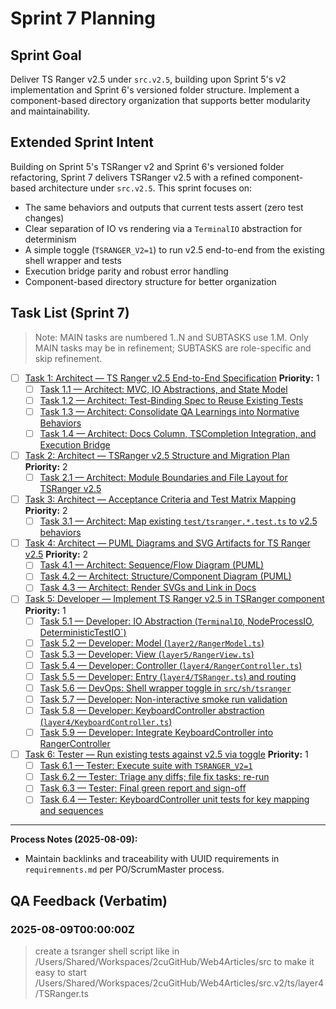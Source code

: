 # Sprint 7 Planning

## Sprint Goal
Deliver TS Ranger v2.5 under `src.v2.5`, building upon Sprint 5's v2 implementation and Sprint 6's versioned folder structure. Implement a component-based directory organization that supports better modularity and maintainability.

## Extended Sprint Intent
Building on Sprint 5's TSRanger v2 and Sprint 6's versioned folder refactoring, Sprint 7 delivers TSRanger v2.5 with a refined component-based architecture under `src.v2.5`. This sprint focuses on:
- The same behaviors and outputs that current tests assert (zero test changes)
- Clear separation of IO vs rendering via a `TerminalIO` abstraction for determinism
- A simple toggle (`TSRANGER_V2=1`) to run v2.5 end-to-end from the existing shell wrapper and tests
- Execution bridge parity and robust error handling
- Component-based directory structure for better organization

## Task List (Sprint 7)

> Note: MAIN tasks are numbered 1..N and SUBTASKS use 1.M. Only MAIN tasks may be in refinement; SUBTASKS are role-specific and skip refinement.

- [ ] [Task 1: Architect — TS Ranger v2.5 End-to-End Specification](./task-1.md)
  **Priority:** 1
  - [ ] [Task 1.1 — Architect: MVC, IO Abstractions, and State Model](./task-1.1-architect-tsranger-v2-spec.md)
  - [ ] [Task 1.2 — Architect: Test-Binding Spec to Reuse Existing Tests](./task-1.2-architect-test-binding-spec.md)
  - [ ] [Task 1.3 — Architect: Consolidate QA Learnings into Normative Behaviors](./task-1.3-architect-qa-learnings-consolidation.md)
  - [ ] [Task 1.4 — Architect: Docs Column, TSCompletion Integration, and Execution Bridge](./task-1.4-architect-execution-and-docs-spec.md)

- [ ] [Task 2: Architect — TSRanger v2.5 Structure and Migration Plan](./task-2.md)
  **Priority:** 2
  - [ ] [Task 2.1 — Architect: Module Boundaries and File Layout for TSRanger v2.5](./task-2.1-architect-srcv2-structure.md)

- [ ] [Task 3: Architect — Acceptance Criteria and Test Matrix Mapping](./task-3.md)
  **Priority:** 2
  - [ ] [Task 3.1 — Architect: Map existing `test/tsranger.*.test.ts` to v2.5 behaviors](./task-3.1-architect-test-matrix.md)

- [ ] [Task 4: Architect — PUML Diagrams and SVG Artifacts for TS Ranger v2.5](./task-4.md)
  **Priority:** 2
  - [ ] [Task 4.1 — Architect: Sequence/Flow Diagram (PUML)](./task-4.1-architect-puml-sequence.md)
  - [ ] [Task 4.2 — Architect: Structure/Component Diagram (PUML)](./task-4.2-architect-puml-structure.md)
  - [ ] [Task 4.3 — Architect: Render SVGs and Link in Docs](./task-4.3-architect-svg-render.md)

- [ ] [Task 5: Developer — Implement TS Ranger v2.5 in TSRanger component](./task-5-developer-implement-v2.md)
  **Priority:** 1
  - [ ] [Task 5.1 — Developer: IO Abstraction (`TerminalIO`, NodeProcessIO, DeterministicTestIO`)](./task-5.1-developer-io-terminalio.md)
  - [ ] [Task 5.2 — Developer: Model (`layer2/RangerModel.ts`)](./task-5.2-developer-model.md)
  - [ ] [Task 5.3 — Developer: View (`layer5/RangerView.ts`)](./task-5.3-developer-view.md)
  - [ ] [Task 5.4 — Developer: Controller (`layer4/RangerController.ts`)](./task-5.4-developer-controller.md)
  - [ ] [Task 5.5 — Developer: Entry (`layer4/TSRanger.ts`) and routing](./task-5.5-developer-entry-routing.md)
  - [ ] [Task 5.6 — DevOps: Shell wrapper toggle in `src/sh/tsranger`](./task-5.6-devops-shell-toggle.md)
  - [ ] [Task 5.7 — Developer: Non-interactive smoke run validation](./task-5.7-developer-integration-smoke.md)
  - [ ] [Task 5.8 — Developer: KeyboardController abstraction (`layer4/KeyboardController.ts`)](./task-5.8-developer-keyboard-controller.md)
  - [ ] [Task 5.9 — Developer: Integrate KeyboardController into RangerController](./task-5.9-developer-integrate-keyboard-controller.md)

- [ ] [Task 6: Tester — Run existing tests against v2.5 via toggle](./task-6-tester-validate-v2-with-existing-tests.md)
  **Priority:** 1
  - [ ] [Task 6.1 — Tester: Execute suite with `TSRANGER_V2=1`](./task-6.1-tester-run-with-toggle.md)
  - [ ] [Task 6.2 — Tester: Triage any diffs; file fix tasks; re-run](./task-6.2-tester-triage-and-fix-loop.md)
  - [ ] [Task 6.3 — Tester: Final green report and sign-off](./task-6.3-tester-final-green-report.md)
  - [ ] [Task 6.4 — Tester: KeyboardController unit tests for key mapping and sequences](./task-6.4-tester-keyboard-controller-tests.md)

---

**Process Notes (2025-08-09):**
- Maintain backlinks and traceability with UUID requirements in `requiremnents.md` per PO/ScrumMaster process.

## QA Feedback (Verbatim)

### 2025-08-09T00:00:00Z
> create a tsranger shell script like in /Users/Shared/Workspaces/2cuGitHub/Web4Articles/src
> to make it easy to start /Users/Shared/Workspaces/2cuGitHub/Web4Articles/src.v2/ts/layer4/TSRanger.ts